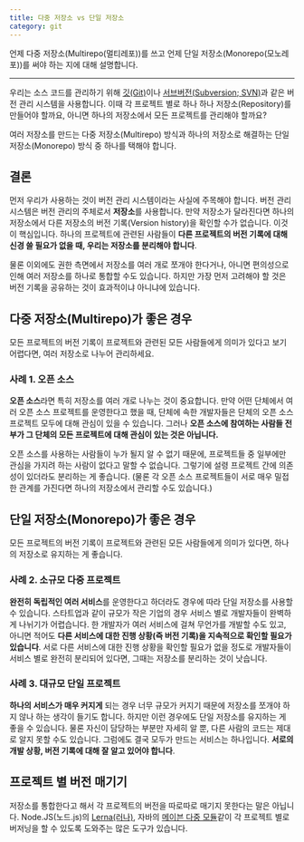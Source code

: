 ```yaml
---
title: 다중 저장소 vs 단일 저장소
category: git
---
```


언제 다중 저장소(Multirepo(멀티레포))를 쓰고 언제 단일 저장소(Monorepo(모노레포))를 써야 하는 지에 대해 설명합니다.

---

우리는 소스 코드를 관리하기 위해 [깃(Git)](https://git-scm.com/)이나 [서브버전(Subversion; SVN)](https://subversion.apache.org/)과 같은 버전 관리 시스템을 사용합니다. 이때 각 프로젝트 별로 하나 하나 저장소(Repository)를 만들어야 할까요, 아니면 하나의 저장소에서 모든 프로젝트를 관리해야 할까요?

여러 저장소를 만드는 다중 저장소(Multirepo) 방식과 하나의 저장소로 해결하는 단일 저장소(Monorepo) 방식 중 하나를 택해야 합니다.

## 결론

먼저 우리가 사용하는 것이 버전 관리 시스템이라는 사실에 주목해야 합니다. 버전 관리 시스템은 버전 관리의 주체로서 **저장소**를 사용합니다. 만약 저장소가 달라진다면 하나의 저장소에서 다른 저장소의 버전 기록(Version history)을 확인할 수가 없습니다. 이것이 핵심입니다. 하나의 프로젝트에 관련된 사람들이 **다른 프로젝트의 버전 기록에 대해 신경 쓸 필요가 없을 때, 우리는 저장소를 분리해야 합니다**.

물론 이외에도 권한 측면에서 저장소를 여러 개로 쪼개야 한다거나, 아니면 편의성으로 인해 여러 저장소를 하나로 통합할 수도 있습니다. 하지만 가장 먼저 고려해야 할 것은 버전 기록을 공유하는 것이 효과적이냐 아니냐에 있습니다.

## 다중 저장소(Multirepo)가 좋은 경우

모든 프로젝트의 버전 기록이 프로젝트와 관련된 모든 사람들에게 의미가 있다고 보기 어렵다면, 여러 저장소로 나누어 관리하세요.

### 사례 1. 오픈 소스

**오픈 소스**라면 특히 저장소를 여러 개로 나누는 것이 중요합니다. 만약 어떤 단체에서 여러 오픈 소스 프로젝트를 운영한다고 했을 때, 단체에 속한 개발자들은 단체의 오픈 소스 프로젝트 모두에 대해 관심이 있을 수 있습니다. 그러나 **오픈 소스에 참여하는 사람들 전부가 그 단체의 모든 프로젝트에 대해 관심이 있는 것은 아닙니다.**

오픈 소스를 사용하는 사람들이 누가 될지 알 수 없기 때문에, 프로젝트들 중 일부에만 관심을 가지려 하는 사람이 없다고 말할 수 없습니다. 그렇기에 설령 프로젝트 간에 의존성이 있더라도 분리하는 게 좋습니다. (물론 각 오픈 소스 프로젝트들이 서로 매우 밀접한 관계를 가진다면 하나의 저장소에서 관리할 수도 있습니다.)

## 단일 저장소(Monorepo)가 좋은 경우

모든 프로젝트의 버전 기록이 프로젝트와 관련된 모든 사람들에게 의미가 있다면, 하나의 저장소로 유지하는 게 좋습니다.

### 사례 2. 소규모 다중 프로젝트

**완전히 독립적인 여러 서비스**를 운영한다고 하더라도 경우에 따라 단일 저장소를 사용할 수 있습니다. 스타트업과 같이 규모가 작은 기업의 경우 서비스 별로 개발자들이 완벽하게 나뉘기가 어렵습니다. 한 개발자가 여러 서비스에 걸쳐 무언가를 개발할 수도 있고, 아니면 적어도 **다른 서비스에 대한 진행 상황(즉 버전 기록)을 지속적으로 확인할 필요가 있습니다**. 서로 다른 서비스에 대한 진행 상황을 확인할 필요가 없을 정도로 개발자들이 서비스 별로 완전히 분리되어 있다면, 그때는 저장소를 분리하는 것이 낫습니다.

### 사례 3. 대규모 단일 프로젝트

**하나의 서비스가 매우 커지게** 되는 경우 너무 규모가 커지기 때문에 저장소를 쪼개야 하지 않나 하는 생각이 들기도 합니다. 하지만 이런 경우에도 단일 저장소를 유지하는 게 좋을 수 있습니다. 물론 자신이 담당하는 부분만 자세히 알 뿐, 다른 사람의 코드는 제대로 알지 못할 수도 있습니다. 그럼에도 결국 모두가 만드는 서비스는 하나입니다. **서로의 개발 상황, 버전 기록에 대해 잘 알고 있어야 합니다**.

## 프로젝트 별 버전 매기기

저장소를 통합한다고 해서 각 프로젝트의 버전을 따로따로 매기지 못한다는 말은 아닙니다. Node.JS(노드.js)의 [Lerna(러나)](https://lerna.js.org/), 자바의 [메이븐 다중 모듈](https://maven.apache.org/guides/mini/guide-multiple-modules.html)같이 각 프로젝트 별로 버저닝을 할 수 있도록 도와주는 많은 도구가 있습니다.
